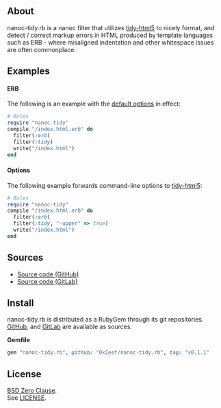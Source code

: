 ## About

nanoc-tidy.rb is a nanoc filter that utilizes
[tidy-html5](https://github.com/htacg/tidy-html5)
to nicely format, and detect / correct markup
errors in HTML produced by template languages such as ERB -
where misaligned indentation and other whitespace issues
are often commonplace.

## Examples

#### ERB

The following is an example with the
[default options](https://0x1eef.github.io/x/nanoc-tidy.rb/Nanoc/Tidy/Filter#default_options-class_method)
in effect:

``` ruby
# Rules
require "nanoc-tidy"
compile "/index.html.erb" do
  filter(:erb)
  filter(:tidy)
  write("/index.html")
end
```

#### Options

The following example forwards command-line options to
[tidy-html5](https://github.com/htacg/tidy-html5):

```ruby
# Rules
require "nanoc-tidy"
compile "/index.html.erb" do
  filter(:erb)
  filter(:tidy, "-upper" => true)
  write("/index.html")
end
```

## Sources

* [Source code (GitHub)](https://github.com/0x1eef/nanoc-tidy.rb)
* [Source code (GitLab)](https://gitlab.com/0x1eef/nanoc-tidy.rb)

## <a id='install'>Install</a>

nanoc-tidy.rb is distributed as a RubyGem through its git repositories. <br>
[GitHub](https://github.com/0x1eef/nanoc-tidy.rb),
and
[GitLab](https://gitlab.com/0x1eef/nanoc-tidy.rb)
are available as sources.

**Gemfile**

```ruby
gem "nanoc-tidy.rb", github: "0x1eef/nanoc-tidy.rb", tag: "v0.1.1"
```

## License

[BSD Zero Clause](https://choosealicense.com/licenses/0bsd/).
<br>
See [LICENSE](./LICENSE).
